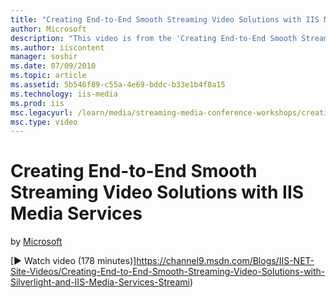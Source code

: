 ```yaml
---
title: "Creating End-to-End Smooth Streaming Video Solutions with IIS Media Services | Microsoft Docs"
author: Microsoft
description: "This video is from the 'Creating End-to-End Smooth Streaming Video Solutions With Silverlight and IIS Media Services' pre-conference workshop conducted by Ch..."
ms.author: iiscontent
manager: soshir
ms.date: 07/09/2010
ms.topic: article
ms.assetid: 5b546f89-c55a-4e69-bddc-b33e1b4f8a15
ms.technology: iis-media
ms.prod: iis
msc.legacyurl: /learn/media/streaming-media-conference-workshops/creating-end-to-end-smooth-streaming-video-solutions-with-silverlight-and-iis-media-services-streaming-media-east-2010
msc.type: video
---
```

Creating End-to-End Smooth Streaming Video Solutions with IIS Media Services
====================
by [Microsoft](https://github.com/Microsoft)

[&#9654; Watch video (178 minutes)]<https://channel9.msdn.com/Blogs/IIS-NET-Site-Videos/Creating-End-to-End-Smooth-Streaming-Video-Solutions-with-Silverlight-and-IIS-Media-Services-Streami>)
